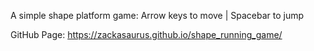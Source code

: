 A simple shape platform game:
Arrow keys to move | Spacebar to jump

GitHub Page: https://zackasaurus.github.io/shape_running_game/

